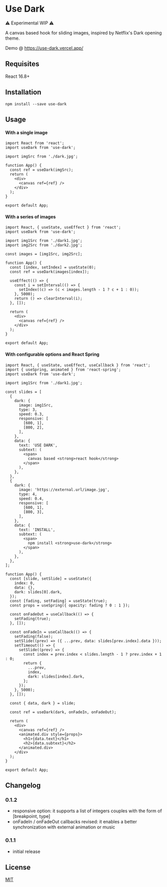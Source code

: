 # Use Dark

:warning: Experimental WIP :warning:

A canvas based hook for sliding images, inspired by Netflix's Dark opening theme.

Demo @ https://use-dark.vercel.app/

## Requisites

React 16.8+

## Installation

```
npm install --save use-dark
```

## Usage

#### With a single image

```react
import React from 'react';
import useDark from 'use-dark';

import imgSrc from './dark.jpg';

function App() {
  const ref = useDark(imgSrc);
  return (
    <div>
      <canvas ref={ref} />
    </div>
  );
}

export default App;
```

#### With a series of images

```react
import React, { useState, useEffect } from 'react';
import useDark from 'use-dark';

import img1Src from './dark1.jpg';
import img2Src from './dark2.jpg';

const images = [img1Src, img2Src];

function App() {
  const [index, setIndex] = useState(0);
  const ref = useDark(images[index]);

  useEffect(() => {
    const i = setInterval(() => {
      setIndex((c) => (c < images.length - 1 ? c + 1 : 0));
    }, 5000);
    return () => clearInterval(i);
  }, []);

  return (
    <div>
      <canvas ref={ref} />
    </div>
  );
}

export default App;
```

#### With configurable options and React Spring

```react
import React, { useState, useEffect, useCallback } from 'react';
import { useSpring, animated } from 'react-spring';
import useDark from 'use-dark';

import img1Src from './dark1.jpg';

const slides = [
  {
    dark: {
      image: img1Src,
      type: 3,
      speed: 0.3,
      responsive: [
        [600, 1],
        [800, 2],
      ],
    },
    data: {
      text: 'USE DARK',
      subtext: (
        <span>
          canvas based <strong>react hook</strong>
        </span>
      ),
    },
  },
  {
    dark: {
      image: 'https://external.url/image.jpg',
      type: 4,
      speed: 0.4,
      responsive: [
        [600, 1],
        [800, 3],
      ],
    },
    data: {
      text: 'INSTALL',
      subtext: (
        <span>
          npm install <strong>use-dark</strong>
        </span>
      ),
    },
  },
];

function App() {
  const [slide, setSlide] = useState({
    index: 0,
    data: {},
    dark: slides[0].dark,
  });
  const [fading, setFading] = useState(true);
  const props = useSpring({ opacity: fading ? 0 : 1 });

  const onFadeOut = useCallback(() => {
    setFading(true);
  }, []);

  const onFadeIn = useCallback(() => {
    setFading(false);
    setSlide((prev) => ({ ...prev, data: slides[prev.index].data }));
    setTimeout(() => {
      setSlide((prev) => {
        const index = prev.index < slides.length - 1 ? prev.index + 1 : 0;
        return {
          ...prev,
          index,
          dark: slides[index].dark,
        };
      });
    }, 5000);
  }, []);

  const { data, dark } = slide;

  const ref = useDark(dark, onFadeIn, onFadeOut);

  return (
    <div>
      <canvas ref={ref} />
      <animated.div style={props}>
        <h1>{data.text}</h1>
        <h2>{data.subtext}</h2>
      </animated.div>
    </div>
  );
}

export default App;

```

## Changelog

### 0.1.2

- responsive option: it supports a list of integers couples with the form of [breakpoint, type]
- onFadeIn / onFadeOut callbacks revised: it enables a better synchronization with external animation or music

### 0.1.1

- initial release

## License

[MIT](https://choosealicense.com/licenses/mit/)
